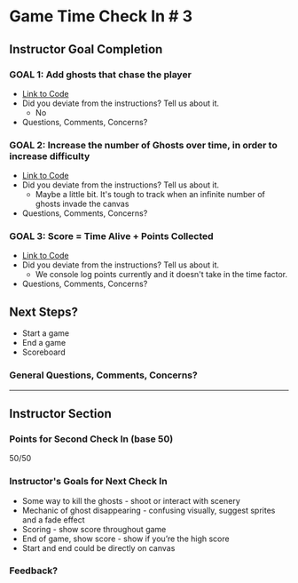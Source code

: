 # Game Time Check In # 3

## Instructor Goal Completion

### GOAL 1: Add ghosts that chase the player

  - [Link to Code](https://github.com/notmarkmiranda/game-time/blob/master/lib/ghost.js#L12-19)  
  - Did you deviate from the instructions? Tell us about it.
    - No
  - Questions, Comments, Concerns?

### GOAL 2: Increase the number of Ghosts over time, in order to increase difficulty

- [Link to Code](https://github.com/notmarkmiranda/game-time/blob/master/lib/index.js#L74-80)
- Did you deviate from the instructions? Tell us about it.
  - Maybe a little bit. It's tough to track when an infinite number of ghosts invade the canvas
- Questions, Comments, Concerns?

### GOAL 3: Score = Time Alive + Points Collected

- [Link to Code](https://github.com/notmarkmiranda/game-time/blob/master/lib/index.js#L112)
- Did you deviate from the instructions? Tell us about it.
  - We console log points currently and it doesn't take in the time factor.
- Questions, Comments, Concerns?


## Next Steps?

- Start a game
- End a game
- Scoreboard

### General Questions, Comments, Concerns?

-----

## Instructor Section

### Points for Second Check In (base 50)

50/50

### Instructor's Goals for Next Check In

- Some way to kill the ghosts - shoot or interact with scenery
- Mechanic of ghost disappearing - confusing visually, suggest sprites and a fade effect 
- Scoring - show score throughout game
- End of game, show score - show if you’re the high score 
- Start and end could be directly on canvas

### Feedback?
